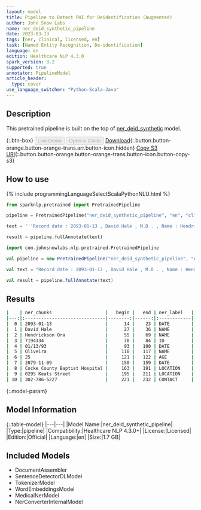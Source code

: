 ```yaml
---
layout: model
title: Pipeline to Detect PHI for Deidentification (Augmented)
author: John Snow Labs
name: ner_deid_synthetic_pipeline
date: 2023-03-13
tags: [ner, clinical, licensed, en]
task: [Named Entity Recognition, De-identification]
language: en
edition: Healthcare NLP 4.3.0
spark_version: 3.2
supported: true
annotator: PipelineModel
article_header:
  type: cover
use_language_switcher: "Python-Scala-Java"
---
```


## Description

This pretrained pipeline is built on the top of [ner_deid_synthetic](https://nlp.johnsnowlabs.com/2021/03/31/ner_deid_synthetic_en.html) model.

{:.btn-box}
<button class="button button-orange" disabled>Live Demo</button>
<button class="button button-orange" disabled>Open in Colab</button>
[Download](https://s3.amazonaws.com/auxdata.johnsnowlabs.com/clinical/models/ner_deid_synthetic_pipeline_en_4.3.0_3.2_1678735795195.zip){:.button.button-orange.button-orange-trans.arr.button-icon.hidden}
[Copy S3 URI](s3://auxdata.johnsnowlabs.com/clinical/models/ner_deid_synthetic_pipeline_en_4.3.0_3.2_1678735795195.zip){:.button.button-orange.button-orange-trans.button-icon.button-copy-s3}

## How to use



<div class="tabs-box" markdown="1">
{% include programmingLanguageSelectScalaPythonNLU.html %}

```python
from sparknlp.pretrained import PretrainedPipeline

pipeline = PretrainedPipeline("ner_deid_synthetic_pipeline", "en", "clinical/models")

text = '''Record date : 2093-01-13 , David Hale , M.D . , Name : Hendrickson Ora , MR # 7194334 Date : 01/13/93 . PCP : Oliveira , 25 years old , Record date : 2079-11-09 . Cocke County Baptist Hospital , 0295 Keats Street , Phone 302-786-5227.'''

result = pipeline.fullAnnotate(text)
```
```scala
import com.johnsnowlabs.nlp.pretrained.PretrainedPipeline

val pipeline = new PretrainedPipeline("ner_deid_synthetic_pipeline", "en", "clinical/models")

val text = "Record date : 2093-01-13 , David Hale , M.D . , Name : Hendrickson Ora , MR # 7194334 Date : 01/13/93 . PCP : Oliveira , 25 years old , Record date : 2079-11-09 . Cocke County Baptist Hospital , 0295 Keats Street , Phone 302-786-5227."

val result = pipeline.fullAnnotate(text)
```
</div>

## Results

```bash
|    | ner_chunks                    |   begin |   end | ner_label   |   confidence |
|---:|:------------------------------|--------:|------:|:------------|-------------:|
|  0 | 2093-01-13                    |      14 |    23 | DATE        |     1        |
|  1 | David Hale                    |      27 |    36 | NAME        |     0.85705  |
|  2 | Hendrickson Ora               |      55 |    69 | NAME        |     0.8646   |
|  3 | 7194334                       |      78 |    84 | ID          |     1        |
|  4 | 01/13/93                      |      93 |   100 | DATE        |     1        |
|  5 | Oliveira                      |     110 |   117 | NAME        |     0.9998   |
|  6 | 25                            |     121 |   122 | AGE         |     0.9951   |
|  7 | 2079-11-09                    |     150 |   159 | DATE        |     0.9999   |
|  8 | Cocke County Baptist Hospital |     163 |   191 | LOCATION    |     0.968825 |
|  9 | 0295 Keats Street             |     195 |   211 | LOCATION    |     0.7831   |
| 10 | 302-786-5227                  |     221 |   232 | CONTACT     |     0.9985   |
```

{:.model-param}
## Model Information

{:.table-model}
|---|---|
|Model Name:|ner_deid_synthetic_pipeline|
|Type:|pipeline|
|Compatibility:|Healthcare NLP 4.3.0+|
|License:|Licensed|
|Edition:|Official|
|Language:|en|
|Size:|1.7 GB|

## Included Models

- DocumentAssembler
- SentenceDetectorDLModel
- TokenizerModel
- WordEmbeddingsModel
- MedicalNerModel
- NerConverterInternalModel